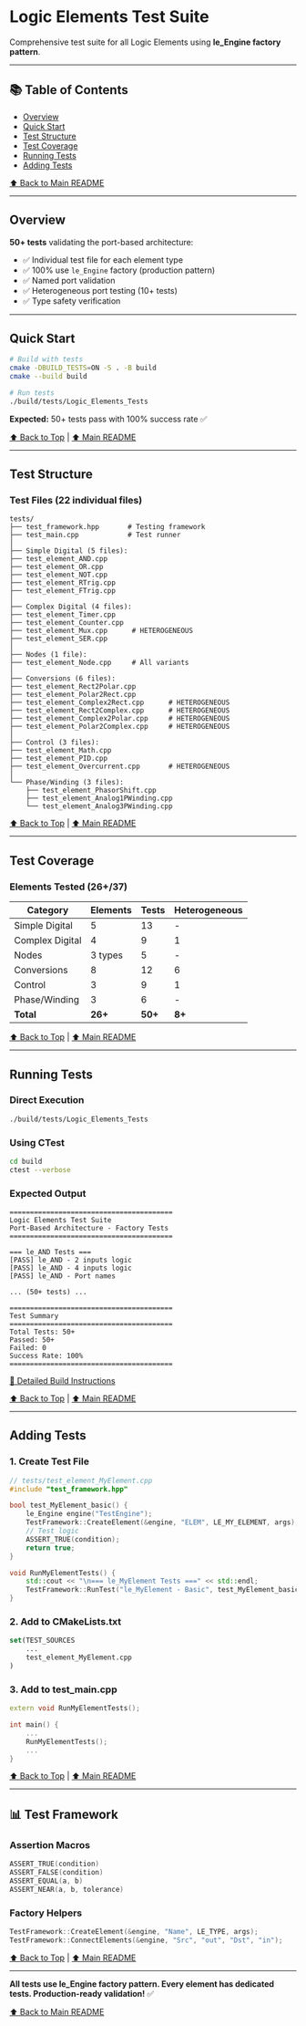 # Logic Elements Test Suite

Comprehensive test suite for all Logic Elements using **le_Engine factory pattern**.

---

## 📚 Table of Contents

- [Overview](#overview)
- [Quick Start](#quick-start)
- [Test Structure](#test-structure)
- [Test Coverage](#test-coverage)
- [Running Tests](#running-tests)
- [Adding Tests](#adding-tests)

[⬆️ Back to Main README](../README.md)

---

## Overview

**50+ tests** validating the port-based architecture:
- ✅ Individual test file for each element type
- ✅ 100% use `le_Engine` factory (production pattern)
- ✅ Named port validation
- ✅ Heterogeneous port testing (10+ tests)
- ✅ Type safety verification

---

## Quick Start

```bash
# Build with tests
cmake -DBUILD_TESTS=ON -S . -B build
cmake --build build

# Run tests
./build/tests/Logic_Elements_Tests
```

**Expected:** 50+ tests pass with 100% success rate ✅

[⬆️ Back to Top](#logic-elements-test-suite) | [⬆️ Main README](../README.md)

---

## Test Structure

### Test Files (22 individual files)

```
tests/
├── test_framework.hpp       # Testing framework
├── test_main.cpp            # Test runner
│
├── Simple Digital (5 files):
├── test_element_AND.cpp
├── test_element_OR.cpp
├── test_element_NOT.cpp
├── test_element_RTrig.cpp
├── test_element_FTrig.cpp
│
├── Complex Digital (4 files):
├── test_element_Timer.cpp
├── test_element_Counter.cpp
├── test_element_Mux.cpp      # HETEROGENEOUS
├── test_element_SER.cpp
│
├── Nodes (1 file):
├── test_element_Node.cpp     # All variants
│
├── Conversions (6 files):
├── test_element_Rect2Polar.cpp
├── test_element_Polar2Rect.cpp
├── test_element_Complex2Rect.cpp      # HETEROGENEOUS
├── test_element_Rect2Complex.cpp      # HETEROGENEOUS
├── test_element_Complex2Polar.cpp     # HETEROGENEOUS
├── test_element_Polar2Complex.cpp     # HETEROGENEOUS
│
├── Control (3 files):
├── test_element_Math.cpp
├── test_element_PID.cpp
├── test_element_Overcurrent.cpp       # HETEROGENEOUS
│
└── Phase/Winding (3 files):
    ├── test_element_PhasorShift.cpp
    ├── test_element_Analog1PWinding.cpp
    └── test_element_Analog3PWinding.cpp
```

[⬆️ Back to Top](#logic-elements-test-suite) | [⬆️ Main README](../README.md)

---

## Test Coverage

### Elements Tested (26+/37)

| Category | Elements | Tests | Heterogeneous |
|----------|----------|-------|---------------|
| Simple Digital | 5 | 13 | - |
| Complex Digital | 4 | 9 | 1 |
| Nodes | 3 types | 5 | - |
| Conversions | 8 | 12 | 6 |
| Control | 3 | 9 | 1 |
| Phase/Winding | 3 | 6 | - |
| **Total** | **26+** | **50+** | **8+** |

[⬆️ Back to Top](#logic-elements-test-suite) | [⬆️ Main README](../README.md)

---

## Running Tests

### Direct Execution
```bash
./build/tests/Logic_Elements_Tests
```

### Using CTest
```bash
cd build
ctest --verbose
```

### Expected Output
```
========================================
Logic Elements Test Suite
Port-Based Architecture - Factory Tests
========================================

=== le_AND Tests ===
[PASS] le_AND - 2 inputs logic
[PASS] le_AND - 4 inputs logic
[PASS] le_AND - Port names

... (50+ tests) ...

========================================
Test Summary
========================================
Total Tests: 50+
Passed: 50+
Failed: 0
Success Rate: 100%
========================================
```

[📖 Detailed Build Instructions](BUILD_AND_RUN.md)

[⬆️ Back to Top](#logic-elements-test-suite) | [⬆️ Main README](../README.md)

---

## Adding Tests

### 1. Create Test File
```cpp
// tests/test_element_MyElement.cpp
#include "test_framework.hpp"

bool test_MyElement_basic() {
    le_Engine engine("TestEngine");
    TestFramework::CreateElement(&engine, "ELEM", LE_MY_ELEMENT, args);
    // Test logic
    ASSERT_TRUE(condition);
    return true;
}

void RunMyElementTests() {
    std::cout << "\n=== le_MyElement Tests ===" << std::endl;
    TestFramework::RunTest("le_MyElement - Basic", test_MyElement_basic);
}
```

### 2. Add to CMakeLists.txt
```cmake
set(TEST_SOURCES
    ...
    test_element_MyElement.cpp
)
```

### 3. Add to test_main.cpp
```cpp
extern void RunMyElementTests();

int main() {
    ...
    RunMyElementTests();
    ...
}
```

[⬆️ Back to Top](#logic-elements-test-suite) | [⬆️ Main README](../README.md)

---

## 📊 Test Framework

### Assertion Macros
```cpp
ASSERT_TRUE(condition)
ASSERT_FALSE(condition)
ASSERT_EQUAL(a, b)
ASSERT_NEAR(a, b, tolerance)
```

### Factory Helpers
```cpp
TestFramework::CreateElement(&engine, "Name", LE_TYPE, args);
TestFramework::ConnectElements(&engine, "Src", "out", "Dst", "in");
```

[⬆️ Back to Top](#logic-elements-test-suite) | [⬆️ Main README](../README.md)

---

**All tests use le_Engine factory pattern. Every element has dedicated tests. Production-ready validation!** ✅

[⬆️ Back to Main README](../README.md)
